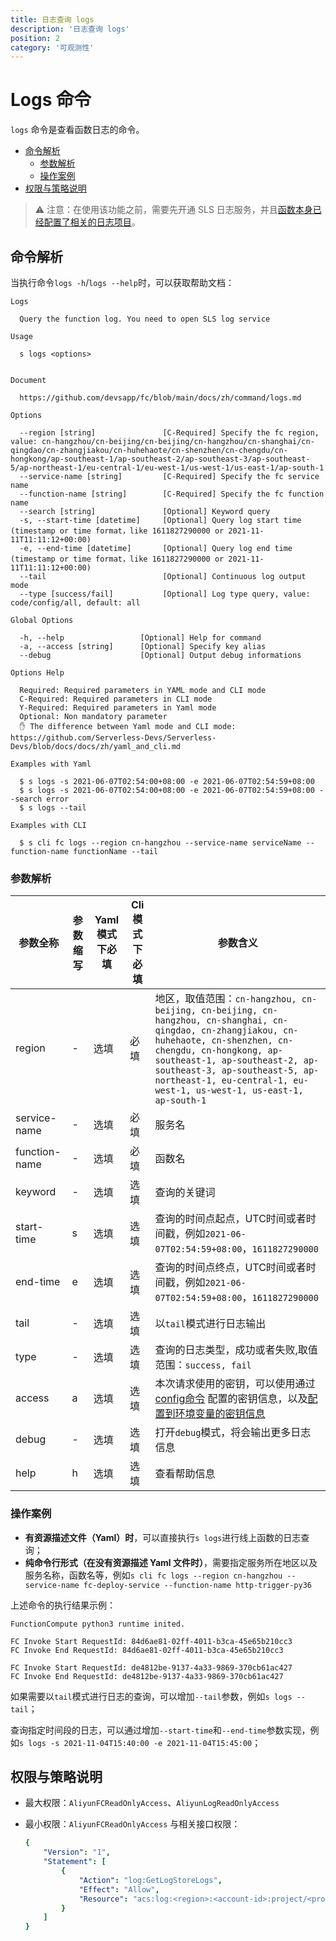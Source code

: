 ```yaml
---
title: 日志查询 logs
description: '日志查询 logs'
position: 2
category: '可观测性'
---
```

# Logs 命令

`logs` 命令是查看函数日志的命令。

- [命令解析](#命令解析)
  - [参数解析](#参数解析)
  - [操作案例](#操作案例)
- [权限与策略说明](#权限与策略说明)

> ⚠️ 注意：在使用该功能之前，需要先开通 SLS 日志服务，并且[函数本身已经配置了相关的日志项目](../yaml/service.md#logconfig)。


## 命令解析

当执行命令`logs -h`/`logs --help`时，可以获取帮助文档：

```shell script
Logs

  Query the function log. You need to open SLS log service 

Usage

  s logs <options>  


Document
  
  https://github.com/devsapp/fc/blob/main/docs/zh/command/logs.md                

Options
               
  --region [string]               [C-Required] Specify the fc region, value: cn-hangzhou/cn-beijing/cn-beijing/cn-hangzhou/cn-shanghai/cn-qingdao/cn-zhangjiakou/cn-huhehaote/cn-shenzhen/cn-chengdu/cn-hongkong/ap-southeast-1/ap-southeast-2/ap-southeast-3/ap-southeast-5/ap-northeast-1/eu-central-1/eu-west-1/us-west-1/us-east-1/ap-south-1  
  --service-name [string]         [C-Required] Specify the fc service name  
  --function-name [string]        [C-Required] Specify the fc function name                                          
  --search [string]               [Optional] Keyword query          
  -s, --start-time [datetime]     [Optional] Query log start time (timestamp or time format，like 1611827290000 or 2021-11-11T11:11:12+00:00)                                                            
  -e, --end-time [datetime]       [Optional] Query log end time (timestamp or time format，like 1611827290000 or 2021-11-11T11:11:12+00:00)        
  --tail                          [Optional] Continuous log output mode                                                    
  --type [success/fail]           [Optional] Log type query, value: code/config/all, default: all                                             

Global Options

  -h, --help                 [Optional] Help for command          
  -a, --access [string]      [Optional] Specify key alias         
  --debug                    [Optional] Output debug informations        

Options Help

  Required: Required parameters in YAML mode and CLI mode
  C-Required: Required parameters in CLI mode
  Y-Required: Required parameters in Yaml mode
  Optional: Non mandatory parameter
  ✋ The difference between Yaml mode and CLI mode: https://github.com/Serverless-Devs/Serverless-Devs/blob/docs/docs/zh/yaml_and_cli.md

Examples with Yaml

  $ s logs -s 2021-06-07T02:54:00+08:00 -e 2021-06-07T02:54:59+08:00 
  $ s logs -s 2021-06-07T02:54:00+08:00 -e 2021-06-07T02:54:59+08:00 --search error
  $ s logs --tail                                                        

Examples with CLI

  $ s cli fc logs --region cn-hangzhou --service-name serviceName --function-name functionName --tail
```

### 参数解析

| 参数全称      | 参数缩写 | Yaml模式下必填 | Cli模式下必填 | 参数含义                                                     |
| ------------- | -------- | -------------- | ------------- | ------------------------------------------------------------ |
| region        | -        | 选填           | 必填          | 地区，取值范围：`cn-hangzhou, cn-beijing, cn-beijing, cn-hangzhou, cn-shanghai, cn-qingdao, cn-zhangjiakou, cn-huhehaote, cn-shenzhen, cn-chengdu, cn-hongkong, ap-southeast-1, ap-southeast-2, ap-southeast-3, ap-southeast-5, ap-northeast-1, eu-central-1, eu-west-1, us-west-1, us-east-1, ap-south-1` |
| service-name  | -        | 选填           | 必填          | 服务名                                                       |
| function-name | -        | 选填           | 必填          | 函数名                                                       |
| keyword       | -        | 选填           | 选填          | 查询的关键词                                                 |
| start-time    | s        | 选填           | 选填          | 查询的时间点起点，UTC时间或者时间戳，例如`2021-06-07T02:54:59+08:00`，`1611827290000` |
| end-time      | e        | 选填           | 选填          | 查询的时间点终点，UTC时间或者时间戳，例如`2021-06-07T02:54:59+08:00`，`1611827290000` |
| tail          | -        | 选填           | 选填          | 以`tail`模式进行日志输出                                     |
| type          | -        | 选填           | 选填          | 查询的日志类型，成功或者失败,取值范围：`success, fail`         |
| access        | a        | 选填           | 选填          | 本次请求使用的密钥，可以使用通过[config命令](https://github.com/Serverless-Devs/Serverless-Devs/tree/master/docs/zh/command/config.md#config-add-命令) 配置的密钥信息，以及[配置到环境变量的密钥信息](https://github.com/Serverless-Devs/Serverless-Devs/tree/master/docs/zh/command/config.md#通过环境变量配置密钥信息) |
| debug         | -        | 选填           | 选填          | 打开`debug`模式，将会输出更多日志信息                        |
| help          | h        | 选填           | 选填          | 查看帮助信息                                                 |

### 操作案例

- **有资源描述文件（Yaml）时**，可以直接执行`s logs`进行线上函数的日志查询；
- **纯命令行形式（在没有资源描述 Yaml 文件时）**，需要指定服务所在地区以及服务名称，函数名等，例如`s cli fc logs --region cn-hangzhou --service-name fc-deploy-service --function-name http-trigger-py36`

上述命令的执行结果示例：

```
FunctionCompute python3 runtime inited.

FC Invoke Start RequestId: 84d6ae81-02ff-4011-b3ca-45e65b210cc3
FC Invoke End RequestId: 84d6ae81-02ff-4011-b3ca-45e65b210cc3

FC Invoke Start RequestId: de4812be-9137-4a33-9869-370cb61ac427
FC Invoke End RequestId: de4812be-9137-4a33-9869-370cb61ac427
```

如果需要以`tail`模式进行日志的查询，可以增加`--tail`参数，例如`s logs --tail`；

查询指定时间段的日志，可以通过增加`--start-time`和`--end-time`参数实现，例如`s logs -s 2021-11-04T15:40:00 -e 2021-11-04T15:45:00`；

## 权限与策略说明

- 最大权限：`AliyunFCReadOnlyAccess`、`AliyunLogReadOnlyAccess`

- 最小权限：`AliyunFCReadOnlyAccess` 与相关接口权限：

  ```yaml
  {
      "Version": "1",
      "Statement": [
          {
              "Action": "log:GetLogStoreLogs",
              "Effect": "Allow",
              "Resource": "acs:log:<region>:<account-id>:project/<project>/logstore/<logstore>"
          }
      ]
  }
  ```
